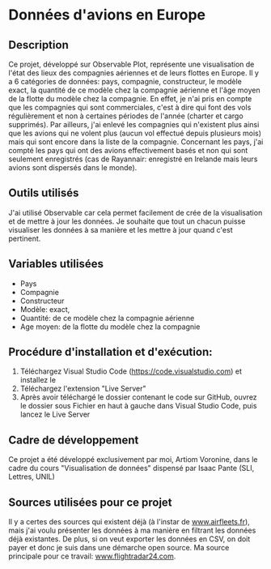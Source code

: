 # Données d'avions en Europe 
## Description
Ce projet, développé sur Observable Plot, représente une visualisation de l'état des lieux des compagnies aériennes et de leurs flottes en Europe. Il y a 6 catégories de données: pays, compagnie, constructeur, le modèle exact, la quantité de ce modèle chez la compagnie aérienne et l'âge moyen de la flotte du modèle chez la compagnie. En effet, je n'ai pris en compte que les compagnies qui sont commerciales, c'est à dire qui font des vols régulièrement et non à certaines périodes de l'année (charter et cargo supprimés). Par ailleurs, j'ai enlevé les compagnies qui n'existent plus ainsi que les avions qui ne volent plus (aucun vol effectué depuis plusieurs mois) mais qui sont encore dans la liste de la compagnie. Concernant les pays, j'ai compté les pays qui ont des avions effectivement basés et non qui sont seulement enregistrés (cas de Rayannair: enregistré en Irelande mais leurs avions sont dispersés dans le monde). 

## Outils utilisés
J'ai utilisé Observable car cela permet facilement de crée de la visualisation et de mettre à jour les données. Je souhaite que tout un chacun puisse visualiser les données à sa manière et les mettre à jour quand c'est pertinent. 

## Variables utilisées
- Pays
- Compagnie
- Constructeur
- Modèle: exact,
- Quantité: de ce modèle chez la compagnie aérienne
- Age moyen: de la flotte du modèle chez la compagnie

## Procédure d'installation et d'exécution:
1. Téléchargez Visual Studio Code (https://code.visualstudio.com) et installez le
2. Téléchargez l'extension "Live Server"
3. Après avoir téléchargé le dossier contenant le code sur GitHub, ouvrez le dossier sous Fichier en haut à gauche dans Visual Studio Code, puis lancez le Live Server
   
## Cadre de développement
Ce projet a été développé exclusivement par moi, Artiom Voronine, dans le cadre du cours "Visualisation de données" dispensé par Isaac Pante (SLI, Lettres, UNIL)

## Sources utilisées pour ce projet
Il y a certes des sources qui existent déjà (à l'instar de www.airfleets.fr), mais j'ai voulu présenter les données à ma manière en filtrant les données déjà existantes. De plus, si on veut exporter les données en CSV, on doit payer et donc je suis dans une démarche open source. Ma source principale pour ce travail: www.flightradar24.com.
